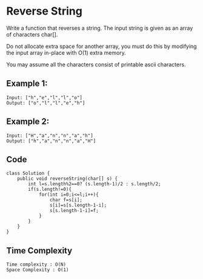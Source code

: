 # Reverse String
Write a function that reverses a string. The input string is given as an array of characters char[].

Do not allocate extra space for another array, you must do this by modifying the input array in-place with O(1) extra memory.

You may assume all the characters consist of printable ascii characters.
##  Example 1:
```
Input: ["h","e","l","l","o"]
Output: ["o","l","l","e","h"]
```
## Example 2:
```
Input: ["H","a","n","n","a","h"]
Output: ["h","a","n","n","a","H"]
```

## Code
```
class Solution {
    public void reverseString(char[] s) {
        int l=s.length%2==0? (s.length-1)/2 : s.length/2;
        if(s.length!=0){
            for(int i=0;i<=l;i++){
                char f=s[i];
                s[i]=s[s.length-1-i];
                s[s.length-1-i]=f;
            }
        }
    }
}
```
## Time Complexity
```
Time complexity : O(N)
Space Complexity : O(1)
```
